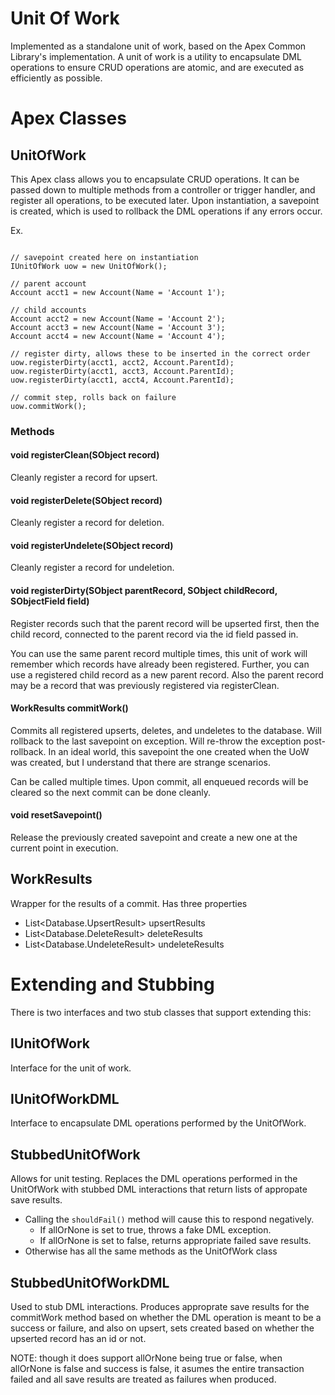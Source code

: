 # Unit Of Work

Implemented as a standalone unit of work, based on the Apex Common Library's implementation. A unit of work is a utility to encapsulate DML operations to ensure CRUD operations are atomic, and are executed as efficiently as possible.

# Apex Classes

## UnitOfWork
This Apex class allows you to encapsulate CRUD operations. It can be passed down to multiple methods from a controller or trigger handler, and register all operations, to be executed later. Upon instantiation, a savepoint is created, which is used to rollback the DML operations if any errors occur.

Ex.

```

// savepoint created here on instantiation
IUnitOfWork uow = new UnitOfWork();

// parent account
Account acct1 = new Account(Name = 'Account 1');

// child accounts
Account acct2 = new Account(Name = 'Account 2');
Account acct3 = new Account(Name = 'Account 3');
Account acct4 = new Account(Name = 'Account 4');

// register dirty, allows these to be inserted in the correct order
uow.registerDirty(acct1, acct2, Account.ParentId);
uow.registerDirty(acct1, acct3, Account.ParentId);
uow.registerDirty(acct1, acct4, Account.ParentId);

// commit step, rolls back on failure
uow.commitWork();
```

### Methods

#### void registerClean(SObject record)
Cleanly register a record for upsert.

#### void registerDelete(SObject record)
Cleanly register a record for deletion.

#### void registerUndelete(SObject record)
Cleanly register a record for undeletion.

#### void registerDirty(SObject parentRecord, SObject childRecord, SObjectField field)
Register records such that the parent record will be upserted first, then the child record, connected to the parent record via the id field passed in. 

You can use the same parent record multiple times, this unit of work will remember which records have already been registered. Further, you can use a registered child record as a new parent record. Also the parent record may be a record that was previously registered via registerClean.

#### WorkResults commitWork()
Commits all registered upserts, deletes, and undeletes to the database. Will rollback to the last savepoint on exception. Will re-throw the exception post-rollback. In an ideal world, this savepoint the one created when the UoW was created, but I understand that there are strange scenarios.

Can be called multiple times. Upon commit, all enqueued records will be cleared so the next commit can be done cleanly.

#### void resetSavepoint()
Release the previously created savepoint and create a new one at the current point in execution.

## WorkResults
Wrapper for the results of a commit. Has three properties
* List\<Database.UpsertResult\> upsertResults
* List\<Database.DeleteResult\> deleteResults
* List\<Database.UndeleteResult\> undeleteResults

# Extending and Stubbing

There is two interfaces and two stub classes that support extending this: 
## IUnitOfWork
Interface for the unit of work.

## IUnitOfWorkDML
Interface to encapsulate DML operations performed by the UnitOfWork.

## StubbedUnitOfWork
Allows for unit testing. Replaces the DML operations performed in the UnitOfWork with stubbed DML interactions that return lists of appropate save results. 

* Calling the `shouldFail()` method will cause this to respond negatively.
  * If allOrNone is set to true, throws a fake DML exception.
  * If allOrNone is set to false, returns appropriate failed save results.
* Otherwise has all the same methods as the UnitOfWork class

## StubbedUnitOfWorkDML
Used to stub DML interactions. Produces approprate save results for the commitWork method based on whether the DML operation is meant to be a success or failure, and also on upsert, sets created based on whether the upserted record has an id or not.

NOTE: though it does support allOrNone being true or false, when allOrNone is false and success is false, it asumes the entire transaction failed and all save results are treated as failures when produced.